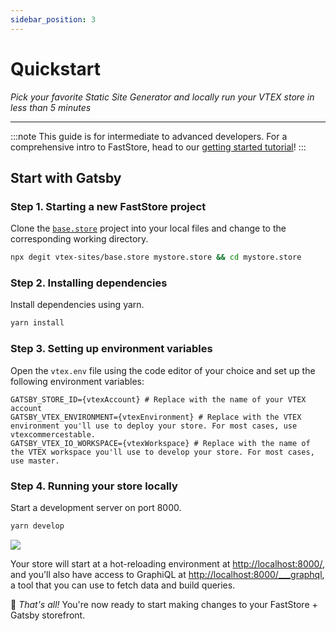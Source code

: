 ```yaml
---
sidebar_position: 3
---
```


# Quickstart

*Pick your favorite Static Site Generator and locally run your VTEX store in less than 5 minutes*

---

:::note 
This guide is for intermediate to advanced developers. For a comprehensive intro to FastStore, head to our [getting started tutorial](/tutorials/architecture/0)!
:::

## Start with Gatsby

### Step 1. Starting a new FastStore project

Clone the [`base.store`](https://github.com/vtex-sites/base.store) project into your local files and change to the corresponding working directory.

```sh
npx degit vtex-sites/base.store mystore.store && cd mystore.store
```

### Step 2. Installing dependencies

Install dependencies using yarn.

```sh
yarn install
```

### Step 3. Setting up environment variables

Open the `vtex.env` file using the code editor of your choice and set up the following environment variables:

```shell
GATSBY_STORE_ID={vtexAccount} # Replace with the name of your VTEX account
GATSBY_VTEX_ENVIRONMENT={vtexEnvironment} # Replace with the VTEX environment you'll use to deploy your store. For most cases, use vtexcommercestable.
GATSBY_VTEX_IO_WORKSPACE={vtexWorkspace} # Replace with the name of the VTEX workspace you'll use to develop your store. For most cases, use master.
```

### Step 4. Running your store locally

Start a development server on port 8000.

```sh
yarn develop
```

![](/img/tutorials/gatsby/basestore.gif)

Your store will start at a hot-reloading environment at [http://localhost:8000/](http://localhost:8000/), and you'll also have access to GraphiQL at [http://localhost:8000/___graphql](http://localhost:8000/___graphql), a tool that you can use to fetch data and build queries. 

🎉 *That's all!* You're now ready to start making changes to your FastStore + Gatsby storefront.